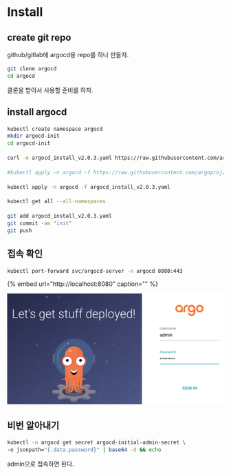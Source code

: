 # Install

## create git repo

github/gitlab에 argocd용 repo를 하나 만들자.

```bash
git clone argocd
cd argocd
```

클론을 받아서 사용할 준비를 하자.

## install argocd

```bash
kubectl create namespace argocd
mkdir argocd-init
cd argocd-init

curl -o argocd_install_v2.0.3.yaml https://raw.githubusercontent.com/argoproj/argo-cd/v2.0.3/manifests/install.yaml

#kubectl apply -n argocd -f https://raw.githubusercontent.com/argoproj/argo-cd/v2.0.3/manifests/install.yaml

kubectl apply -n argocd -f argocd_install_v2.0.3.yaml

kubectl get all --all-namespaces

git add argocd_install_v2.0.3.yaml
git commit -am "init"
git push
```

## 접속 확인

```bash
kubectl port-forward svc/argocd-server -n argocd 8080:443
```

{% embed url="http://localhost:8080" caption="" %}

![](../.gitbook/assets/argocd-install-01.png)

## 비번 알아내기

```bash
kubectl -n argocd get secret argocd-initial-admin-secret \
-o jsonpath="{.data.password}" | base64 -d && echo
```

admin으로 접속하면 된다.

